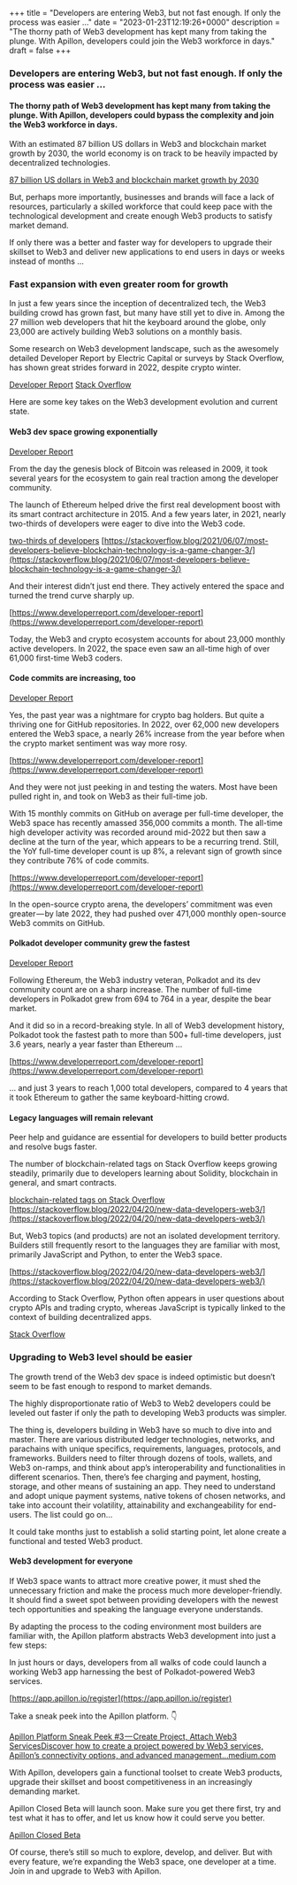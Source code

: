 +++
title = "Developers are entering Web3, but not fast enough. If only the process was easier …"
date = "2023-01-23T12:19:26+0000"
description = "The thorny path of Web3 development has kept many from taking the plunge. With Apillon, developers could join the Web3 workforce in days."
draft = false
+++

### Developers are entering Web3, but not fast enough. If only the process was easier …


#### The thorny path of Web3 development has kept many from taking the plunge. With Apillon, developers could bypass the complexity and join the Web3 workforce in days.


With an estimated 87 billion US dollars in Web3 and blockchain market growth by 2030, the world economy is on track to be heavily impacted by decentralized technologies.

[87 billion US dollars in Web3 and blockchain market growth by 2030](https://www.globenewswire.com/en/news-release/2022/05/05/2436993/0/en/Web-3-0-Blockchain-Market-is-estimated-to-be-US-87761-35-million-by-2030-with-a-CAGR-of-45-20-By-PMI.html)

But, perhaps more importantly, businesses and brands will face a lack of resources, particularly a skilled workforce that could keep pace with the technological development and create enough Web3 products to satisfy market demand.


If only there was a better and faster way for developers to upgrade their skillset to Web3 and deliver new applications to end users in days or weeks instead of months …


### Fast expansion with even greater room for growth


In just a few years since the inception of decentralized tech, the Web3 building crowd has grown fast, but many have still yet to dive in. Among the 27 million web developers that hit the keyboard around the globe, only 23,000 are actively building Web3 solutions on a monthly basis.


Some research on Web3 development landscape, such as the awesomely detailed Developer Report by Electric Capital or surveys by Stack Overflow, has shown great strides forward in 2022, despite crypto winter.

[Developer Report](https://www.developerreport.com/developer-report)
[Stack Overflow](https://stackoverflow.blog)

Here are some key takes on the Web3 development evolution and current state.


#### Web3 dev space growing exponentially

[Developer Report](https://www.developerreport.com/developer-report)

From the day the genesis block of Bitcoin was released in 2009, it took several years for the ecosystem to gain real traction among the developer community.


The launch of Ethereum helped drive the first real development boost with its smart contract architecture in 2015. And a few years later, in 2021, nearly two-thirds of developers were eager to dive into the Web3 code.

[two-thirds of developers](https://stackoverflow.blog/2021/06/07/most-developers-believe-blockchain-technology-is-a-game-changer-3/)
[https://stackoverflow.blog/2021/06/07/most-developers-believe-blockchain-technology-is-a-game-changer-3/](https://stackoverflow.blog/2021/06/07/most-developers-believe-blockchain-technology-is-a-game-changer-3/)

And their interest didn’t just end there. They actively entered the space and turned the trend curve sharply up.

[https://www.developerreport.com/developer-report](https://www.developerreport.com/developer-report)

Today, the Web3 and crypto ecosystem accounts for about 23,000 monthly active developers. In 2022, the space even saw an all-time high of over 61,000 first-time Web3 coders.


#### Code commits are increasing, too

[Developer Report](https://www.developerreport.com/developer-report)

Yes, the past year was a nightmare for crypto bag holders. But quite a thriving one for GitHub repositories. In 2022, over 62,000 new developers entered the Web3 space, a nearly 26% increase from the year before when the crypto market sentiment was way more rosy.

[https://www.developerreport.com/developer-report](https://www.developerreport.com/developer-report)

And they were not just peeking in and testing the waters. Most have been pulled right in, and took on Web3 as their full-time job.


With 15 monthly commits on GitHub on average per full-time developer, the Web3 space has recently amassed 356,000 commits a month. The all-time high developer activity was recorded around mid-2022 but then saw a decline at the turn of the year, which appears to be a recurring trend. Still, the YoY full-time developer count is up 8%, a relevant sign of growth since they contribute 76% of code commits.

[https://www.developerreport.com/developer-report](https://www.developerreport.com/developer-report)

In the open-source crypto arena, the developers’ commitment was even greater — by late 2022, they had pushed over 471,000 monthly open-source Web3 commits on GitHub.


#### Polkadot developer community grew the fastest

[Developer Report](https://www.developerreport.com/developer-report)

Following Ethereum, the Web3 industry veteran, Polkadot and its dev community count are on a sharp increase. The number of full-time developers in Polkadot grew from 694 to 764 in a year, despite the bear market.


And it did so in a record-breaking style. In all of Web3 development history, Polkadot took the fastest path to more than 500+ full-time developers, just 3.6 years, nearly a year faster than Ethereum …

[https://www.developerreport.com/developer-report](https://www.developerreport.com/developer-report)

… and just 3 years to reach 1,000 total developers, compared to 4 years that it took Ethereum to gather the same keyboard-hitting crowd.


#### Legacy languages will remain relevant


Peer help and guidance are essential for developers to build better products and resolve bugs faster.


The number of blockchain-related tags on Stack Overflow keeps growing steadily, primarily due to developers learning about Solidity, blockchain in general, and smart contracts.

[blockchain-related tags on Stack Overflow](https://stackoverflow.blog/2022/04/20/new-data-developers-web3/)
[https://stackoverflow.blog/2022/04/20/new-data-developers-web3/](https://stackoverflow.blog/2022/04/20/new-data-developers-web3/)

But, Web3 topics (and products) are not an isolated development territory. Builders still frequently resort to the languages they are familiar with most, primarily JavaScript and Python, to enter the Web3 space.

[https://stackoverflow.blog/2022/04/20/new-data-developers-web3/](https://stackoverflow.blog/2022/04/20/new-data-developers-web3/)

According to Stack Overflow, Python often appears in user questions about crypto APIs and trading crypto, whereas JavaScript is typically linked to the context of building decentralized apps.

[Stack Overflow](https://stackoverflow.blog/2022/04/20/new-data-developers-web3/)

### Upgrading to Web3 level should be easier


The growth trend of the Web3 dev space is indeed optimistic but doesn’t seem to be fast enough to respond to market demands.


The highly disproportionate ratio of Web3 to Web2 developers could be leveled out faster if only the path to developing Web3 products was simpler.


The thing is, developers building in Web3 have so much to dive into and master. There are various distributed ledger technologies, networks, and parachains with unique specifics, requirements, languages, protocols, and frameworks. Builders need to filter through dozens of tools, wallets, and Web3 on-ramps, and think about app’s interoperability and functionalities in different scenarios. Then, there’s fee charging and payment, hosting, storage, and other means of sustaining an app. They need to understand and adopt unique payment systems, native tokens of chosen networks, and take into account their volatility, attainability and exchangeability for end-users. The list could go on…


It could take months just to establish a solid starting point, let alone create a functional and tested Web3 product.


#### Web3 development for everyone


If Web3 space wants to attract more creative power, it must shed the unnecessary friction and make the process much more developer-friendly. It should find a sweet spot between providing developers with the newest tech opportunities and speaking the language everyone understands.


By adapting the process to the coding environment most builders are familiar with, the Apillon platform abstracts Web3 development into just a few steps:


In just hours or days, developers from all walks of code could launch a working Web3 app harnessing the best of Polkadot-powered Web3 services.

[https://app.apillon.io/register](https://app.apillon.io/register)

Take a sneak peek into the Apillon platform. 👇

[Apillon Platform Sneak Peek #3 — Create Project, Attach Web3 ServicesDiscover how to create a project powered by Web3 services, Apillon’s connectivity options, and advanced management…medium.com](https://medium.com/apillon/apillon-platform-sneak-peek-3-create-project-attach-web3-services-448f9468c98b)

With Apillon, developers gain a functional toolset to create Web3 products, upgrade their skillset and boost competitiveness in an increasingly demanding market.


Apillon Closed Beta will launch soon. Make sure you get there first, try and test what it has to offer, and let us know how it could serve you better.

[Apillon Closed Beta](https://app.apillon.io/register)

Of course, there’s still so much to explore, develop, and deliver. But with every feature, we’re expanding the Web3 space, one developer at a time. Join in and upgrade to Web3 with Apillon.
